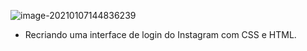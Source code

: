 ![image-20210107144836239](C:\Users\Usuario\AppData\Roaming\Typora\typora-user-images\image-20210107144836239.png)



- Recriando uma interface de login do Instagram com CSS e HTML.